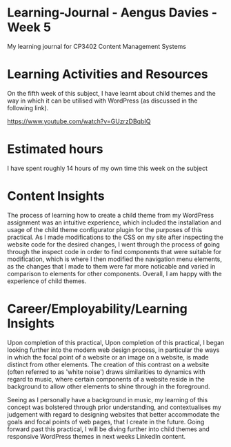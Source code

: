 # Learning-Journal - Aengus Davies - Week 5
My learning journal for CP3402 Content Management Systems

# Learning Activities and Resources
On the fifth week of this subject, I have learnt about child themes and the way in which it can be utilised with WordPress (as discussed in the following link).

https://www.youtube.com/watch?v=GUzrzDBqbIQ

# Estimated hours
I have spent roughly 14 hours of my own time this week on the subject

# Content Insights
The process of learning how to create a child theme from my WordPress assignment was an intuitive experience, which included the installation and usage of the child theme configurator plugin for the purposes of this practical. As I made modifications to the CSS on my site after inspecting the website code for the desired changes, I went through the process of going through the inspect code in order to find components that were suitable for modification, which is where I then modified the navigation menu elements, as the changes that I made to them were far more noticable and varied in comparison to elements for other components. Overall, I am happy with the experience of child themes.

# Career/Employability/Learning Insights
Upon completion of this practical, 
Upon completion of this practical, I began looking further into the modern web design process, in particular the ways in which the focal point of a website or an image on 
a website, is made distinct from other elements. The creation of this contrast on a website (often referred to as 'white noise') draws similarities to dynamics with regard 
to music, where certain components of a website reside in the background to allow other elements to shine through in the foreground. 

Seeing as I personally have a background in music, my learning of this concept was bolstered through prior understanding, and contextualises my judgement with regard to 
designing websites that better accommodate the goals and focal points of web pages, that I create in the future. Going forward past this practical, I will be diving further 
into child themes and responsive WordPress themes in next weeks LinkedIn content.
